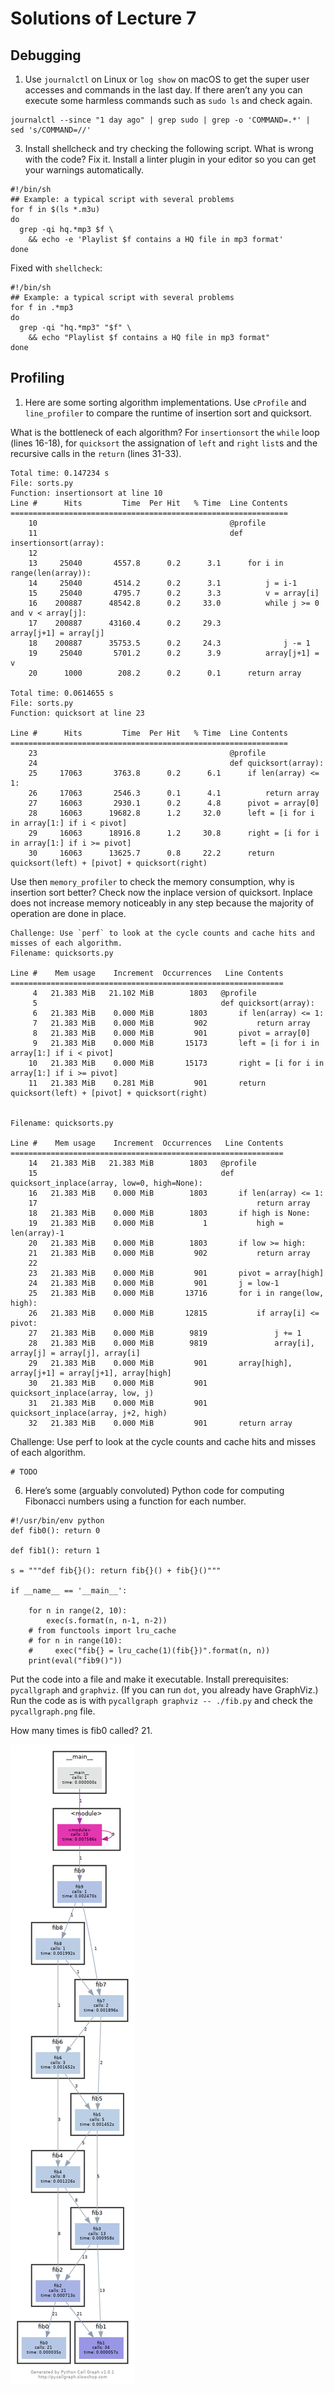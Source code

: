 # Solutions of Lecture 7

## Debugging

1. Use `journalctl` on Linux or `log show` on macOS to get the super user accesses and commands in the last day. If there aren’t any you can execute some harmless commands such as `sudo ls` and check again.

```
journalctl --since "1 day ago" | grep sudo | grep -o 'COMMAND=.*' | sed 's/COMMAND=//'
```

3. Install shellcheck and try checking the following script. What is wrong with the code? Fix it. Install a linter plugin in your editor so you can get your warnings automatically.

```
#!/bin/sh
## Example: a typical script with several problems
for f in $(ls *.m3u)
do
  grep -qi hq.*mp3 $f \
    && echo -e 'Playlist $f contains a HQ file in mp3 format'
done
```

Fixed with `shellcheck`:

```
#!/bin/sh
## Example: a typical script with several problems
for f in .*mp3
do
  grep -qi "hq.*mp3" "$f" \
    && echo "Playlist $f contains a HQ file in mp3 format"
done
```

## Profiling

1. Here are some sorting algorithm implementations. Use `cProfile` and `line_profiler` to compare the runtime of insertion sort and quicksort.

What is the bottleneck of each algorithm? For `insertionsort` the `while` loop (lines 16-18), for `quicksort` the assignation of `left` and `right` `list`s and the recursive calls in the `return` (lines 31-33).

```
Total time: 0.147234 s
File: sorts.py
Function: insertionsort at line 10
Line #      Hits         Time  Per Hit   % Time  Line Contents
==============================================================
    10                                           @profile
    11                                           def insertionsort(array):
    12
    13     25040       4557.8      0.2      3.1      for i in range(len(array)):
    14     25040       4514.2      0.2      3.1          j = i-1
    15     25040       4795.7      0.2      3.3          v = array[i]
    16    200887      48542.8      0.2     33.0          while j >= 0 and v < array[j]:
    17    200887      43160.4      0.2     29.3              array[j+1] = array[j]
    18    200887      35753.5      0.2     24.3              j -= 1
    19     25040       5701.2      0.2      3.9          array[j+1] = v
    20      1000        208.2      0.2      0.1      return array

Total time: 0.0614655 s
File: sorts.py
Function: quicksort at line 23

Line #      Hits         Time  Per Hit   % Time  Line Contents
==============================================================
    23                                           @profile
    24                                           def quicksort(array):
    25     17063       3763.8      0.2      6.1      if len(array) <= 1:
    26     17063       2546.3      0.1      4.1          return array
    27     16063       2930.1      0.2      4.8      pivot = array[0]
    28     16063      19682.8      1.2     32.0      left = [i for i in array[1:] if i < pivot]
    29     16063      18916.8      1.2     30.8      right = [i for i in array[1:] if i >= pivot]
    30     16063      13625.7      0.8     22.2      return quicksort(left) + [pivot] + quicksort(right)
```

Use then `memory_profiler` to check the memory consumption, why is insertion sort better? Check now the inplace version of quicksort. Inplace does not increase memory noticeably in any step because the majority of operation are done in place.

```
Challenge: Use `perf` to look at the cycle counts and cache hits and misses of each algorithm.
Filename: quicksorts.py

Line #    Mem usage    Increment  Occurrences   Line Contents
=============================================================
     4   21.383 MiB   21.102 MiB        1803   @profile
     5                                         def quicksort(array):
     6   21.383 MiB    0.000 MiB        1803       if len(array) <= 1:
     7   21.383 MiB    0.000 MiB         902           return array
     8   21.383 MiB    0.000 MiB         901       pivot = array[0]
     9   21.383 MiB    0.000 MiB       15173       left = [i for i in array[1:] if i < pivot]
    10   21.383 MiB    0.000 MiB       15173       right = [i for i in array[1:] if i >= pivot]
    11   21.383 MiB    0.281 MiB         901       return quicksort(left) + [pivot] + quicksort(right)


Filename: quicksorts.py

Line #    Mem usage    Increment  Occurrences   Line Contents
=============================================================
    14   21.383 MiB   21.383 MiB        1803   @profile
    15                                         def quicksort_inplace(array, low=0, high=None):
    16   21.383 MiB    0.000 MiB        1803       if len(array) <= 1:
    17                                                 return array
    18   21.383 MiB    0.000 MiB        1803       if high is None:
    19   21.383 MiB    0.000 MiB           1           high = len(array)-1
    20   21.383 MiB    0.000 MiB        1803       if low >= high:
    21   21.383 MiB    0.000 MiB         902           return array
    22                                         
    23   21.383 MiB    0.000 MiB         901       pivot = array[high]
    24   21.383 MiB    0.000 MiB         901       j = low-1
    25   21.383 MiB    0.000 MiB       13716       for i in range(low, high):
    26   21.383 MiB    0.000 MiB       12815           if array[i] <= pivot:
    27   21.383 MiB    0.000 MiB        9819               j += 1
    28   21.383 MiB    0.000 MiB        9819               array[i], array[j] = array[j], array[i]
    29   21.383 MiB    0.000 MiB         901       array[high], array[j+1] = array[j+1], array[high]
    30   21.383 MiB    0.000 MiB         901       quicksort_inplace(array, low, j)
    31   21.383 MiB    0.000 MiB         901       quicksort_inplace(array, j+2, high)
    32   21.383 MiB    0.000 MiB         901       return array
```

Challenge: Use perf to look at the cycle counts and cache hits and misses of each algorithm.

```
# TODO
```

6. Here’s some (arguably convoluted) Python code for computing Fibonacci numbers using a function for each number.

```
#!/usr/bin/env python
def fib0(): return 0

def fib1(): return 1

s = """def fib{}(): return fib{}() + fib{}()"""

if __name__ == '__main__':

    for n in range(2, 10):
        exec(s.format(n, n-1, n-2))
    # from functools import lru_cache
    # for n in range(10):
    #     exec("fib{} = lru_cache(1)(fib{})".format(n, n))
    print(eval("fib9()"))
```

Put the code into a file and make it executable. Install prerequisites: `pycallgraph` and `graphviz`. (If you can run `dot`, you already have GraphViz.) Run the code as is with `pycallgraph graphviz -- ./fib.py` and check the `pycallgraph.png` file.

How many times is fib0 called? 21. 

![Graph generated before memoization:](./pycallgraph_0.png)



